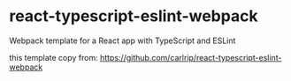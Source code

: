 # react-typescript-eslint-webpack

Webpack template for a React app with TypeScript and ESLint

this template copy from: https://github.com/carlrip/react-typescript-eslint-webpack
